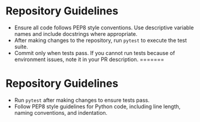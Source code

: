 
Repository Guidelines
=====================

- Ensure all code follows PEP8 style conventions. Use descriptive variable names and include docstrings where appropriate.
- After making changes to the repository, run `pytest` to execute the test suite.
- Commit only when tests pass. If you cannot run tests because of environment issues, note it in your PR description.
=======
# Repository Guidelines

- Run `pytest` after making changes to ensure tests pass.
- Follow PEP8 style guidelines for Python code, including line length, naming conventions, and indentation.


